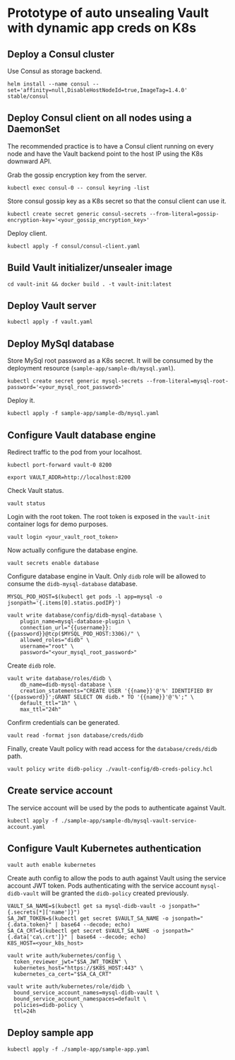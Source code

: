 # Prototype of auto unsealing Vault with dynamic app creds on K8s

## Deploy a Consul cluster
Use Consul as storage backend.

```
helm install --name consul --set='affinity=null,DisableHostNodeId=true,ImageTag=1.4.0' stable/consul
```

## Deploy Consul client on all nodes using a DaemonSet

The recommended practice is to have a Consul client running on every node and have the Vault backend point to the host IP using the K8s downward API.

Grab the gossip encryption key from the server.
```
kubectl exec consul-0 -- consul keyring -list
```

Store consul gossip key as a K8s secret so that the consul client can use it.
```
kubectl create secret generic consul-secrets --from-literal=gossip-encryption-key='<your_gossip_encryption_key>'
```

Deploy client.
```
kubectl apply -f consul/consul-client.yaml
```

## Build Vault initializer/unsealer image

```
cd vault-init && docker build . -t vault-init:latest
```

## Deploy Vault server

```
kubectl apply -f vault.yaml
```

## Deploy MySql database

Store MySql root password as a K8s secret. It will be consumed by the deployment resource (`sample-app/sample-db/mysql.yaml`).

```
kubectl create secret generic mysql-secrets --from-literal=mysql-root-password='<your_mysql_root_password>'
```

Deploy it.
```
kubectl apply -f sample-app/sample-db/mysql.yaml
```

## Configure Vault database engine

Redirect traffic to the pod from your localhost.
```
kubectl port-forward vault-0 8200
```
```
export VAULT_ADDR=http://localhost:8200
```

Check Vault status.
```
vault status
```

Login with the root token. The root token is exposed in the `vault-init` container logs for demo purposes.

```
vault login <your_vault_root_token>
```

Now actually configure the database engine.

```
vault secrets enable database
```

Configure database engine in Vault. Only `didb` role will be allowed to consume the `didb-mysql-database` database.
```
MYSQL_POD_HOST=$(kubectl get pods -l app=mysql -o jsonpath='{.items[0].status.podIP}')

vault write database/config/didb-mysql-database \
    plugin_name=mysql-database-plugin \
    connection_url="{{username}}:{{password}}@tcp($MYSQL_POD_HOST:3306)/" \
    allowed_roles="didb" \
    username="root" \
    password="<your_mysql_root_password>"
```

Create `didb` role.
```
vault write database/roles/didb \
    db_name=didb-mysql-database \
    creation_statements="CREATE USER '{{name}}'@'%' IDENTIFIED BY '{{password}}';GRANT SELECT ON didb.* TO '{{name}}'@'%';" \
    default_ttl="1h" \
    max_ttl="24h"
```

Confirm credentials can be generated.

```
vault read -format json database/creds/didb
```

Finally, create Vault policy with read access for the `database/creds/didb` path.

```
vault policy write didb-policy ./vault-config/db-creds-policy.hcl
```

## Create service account

The service account will be used by the pods to authenticate against Vault.

```
kubectl apply -f ./sample-app/sample-db/mysql-vault-service-account.yaml
```

## Configure Vault Kubernetes authentication

```
vault auth enable kubernetes
```

Create auth config to allow the pods to auth against Vault using the service account JWT token. Pods authenticating with the service account `mysql-didb-vault` will be granted the `didb-policy` created previously.
```
VAULT_SA_NAME=$(kubectl get sa mysql-didb-vault -o jsonpath="{.secrets[*]['name']}")
SA_JWT_TOKEN=$(kubectl get secret $VAULT_SA_NAME -o jsonpath="{.data.token}" | base64 --decode; echo)
SA_CA_CRT=$(kubectl get secret $VAULT_SA_NAME -o jsonpath="{.data['ca\.crt']}" | base64 --decode; echo)
K8S_HOST=<your_k8s_host>

vault write auth/kubernetes/config \
  token_reviewer_jwt="$SA_JWT_TOKEN" \
  kubernetes_host="https://$K8S_HOST:443" \
  kubernetes_ca_cert="$SA_CA_CRT"

vault write auth/kubernetes/role/didb \
  bound_service_account_names=mysql-didb-vault \
  bound_service_account_namespaces=default \
  policies=didb-policy \
  ttl=24h
```

## Deploy sample app

```
kubectl apply -f ./sample-app/sample-app.yaml
```
